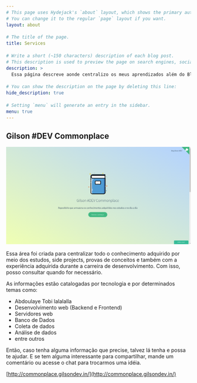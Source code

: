 ```yaml
---
# This page uses Hydejack's `about` layout, which shows the primary author's picture and about text at the top.
# You can change it to the regular `page` layout if you want.
layout: about

# The title of the page.
title: Services

# Write a short (~150 characters) description of each blog post.
# This description is used to preview the page on search engines, social media, etc.
description: >
  Essa página descreve aonde centralizo os meus aprendizados além do Blog

# You can show the description on the page by deleting this line:
hide_description: true

# Setting `menu` will generate an entry in the sidebar.
menu: true
---
```


## Gilson #DEV Commonplace

[![Screenshot do site](/assets/img/screenshot_commonplace.png)](http://commonplace.gilsondev.in/)

Essa área foi criada para centralizar todo o conhecimento adquirido por meio dos estudos, side projects, provas de conceitos e também com a experiência adquirida durante a carreira de desenvolvimento. Com isso, posso consultar quando for necessário.

As informações estão catalogadas por tecnologia e por determinados temas como:

- Abdoulaye Tobi lalalalla
- Desenvolvimento web (Backend e Frontend)
- Servidores web
- Banco de Dados
- Coleta de dados
- Análise de dados
- entre outros

Então, caso tenha alguma informação que precise, talvez lá tenha e possa te ajudar. E se tem alguma interessante para compartilhar, mande um comentário ou acesse o chat para trocarmos uma idéia.

[http://commonplace.gilsondev.in/](http://commonplace.gilsondev.in/)
